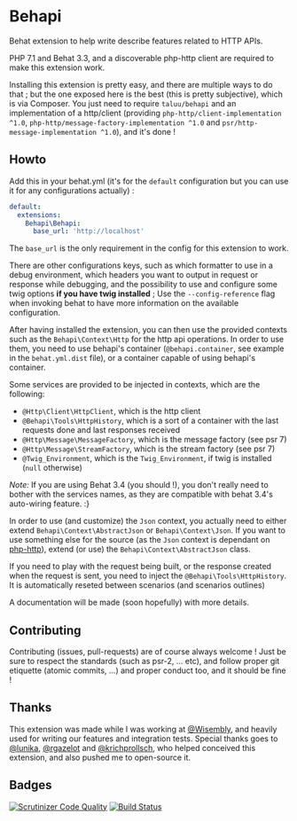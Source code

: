 Behapi
======
Behat extension to help write describe features related to HTTP APIs.

PHP 7.1 and Behat 3.3, and a discoverable php-http client are required to make
this extension work.

Installing this extension is pretty easy, and there are multiple ways to do
that ; but the one exposed here is the best (this is pretty subjective), which
is via Composer. You just need to require `taluu/behapi` and an implementation
of a http/client (providing `php-http/client-implementation ^1.0`,
`php-http/message-factory-implementation ^1.0` and
`psr/http-message-implementation ^1.0`), and it's done !

Howto
-----
Add this in your behat.yml (it's for the `default` configuration but you can
use it for any configurations actually) :

```yaml
default:
  extensions:
    Behapi\Behapi:
      base_url: 'http://localhost'
```

The `base_url` is the only requirement in the config for this extension to work.

There are other configurations keys, such as which formatter to use in a debug
environment, which headers you want to output in request or response while
debugging, and the possibility to use and configure some twig options **if you
have twig installed** ; Use the `--config-reference` flag when invoking behat
to have more information on the available configuration.

After having installed the extension, you can then use the provided contexts
such as the `Behapi\Context\Http` for the http api operations. In order to use
them, you need to use behapi's container (`@behapi.container`, see example in
the `behat.yml.dist` file), or a container capable of using behapi's container.

Some services are provided to be injected in contexts, which are the following:

- `@Http\Client\HttpClient`, which is the http client
- `@Behapi\Tools\HttpHistory`, which is a sort of a container with the last
  requests done and last responses received
- `@Http\Message\MessageFactory`, which is the message factory (see psr 7)
- `@Http\Message\StreamFactory`, which is the stream factory (see psr 7)
- `@Twig_Environment`, which is the `Twig_Environment`, if twig is installed
  (`null` otherwise)

*Note:* If you are using Behat 3.4 (you should !), you don't really need to
bother with the services names, as they are compatible with behat 3.4's
auto-wiring feature. :}

In order to use (and customize) the `Json` context, you actually need to either
extend `Behapi\Context\AbstractJson` or `Behapi\Context\Json`. If you want to
use something else for the source (as the `Json` context is dependant on
[php-http](https://github.com/php-http/)), extend (or use) the
`Behapi\Context\AbstractJson` class.

If you need to play with the request being built, or the response created when
the request is sent, you need to inject the `@Behapi\Tools\HttpHistory`. It is
automatically reseted between scenarios (and scenarios outlines)

A documentation will be made (soon hopefully) with more details.

Contributing
------------
Contributing (issues, pull-requests) are of course always welcome ! Just be
sure to respect the standards (such as psr-2, ... etc), and follow proper git
etiquette (atomic commits, ...) and proper conduct too, and it should be fine !

Thanks
------
This extension was made while I was working at
[@Wisembly](https://github.com/Wisembly), and heavily used for writing our
features and integration tests. Special thanks goes to
[@lunika](https://github.com/lunika), [@rgazelot](https://github.com/rgazelot)
and [@krichprollsch](https://github.com/krichprollsch), who helped conceived
this extension, and also pushed me to open-source it.

Badges
------
[![Scrutinizer Code Quality](https://scrutinizer-ci.com/g/Taluu/Behapi/badges/quality-score.png?b=master)](https://scrutinizer-ci.com/g/Taluu/Behapi/?branch=master)
[![Build Status](https://scrutinizer-ci.com/g/Taluu/Behapi/badges/build.png?b=master)](https://scrutinizer-ci.com/g/Taluu/Behapi/build-status/master)
